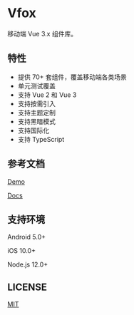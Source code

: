 # Vfox

移动端 Vue 3.x 组件库。

## 特性

- 提供 70+ 套组件，覆盖移动端各类场景
- 单元测试覆盖
- 支持 Vue 2 和 Vue 3
- 支持按需引入
- 支持主题定制
- 支持黑暗模式
- 支持国际化
- 支持 TypeScript

## 参考文档

[Demo](https://godxiaoji.github.io/vfox/demo/)

[Docs](https://godxiaoji.github.io/vfox/)

## 支持环境

Android 5.0+

iOS 10.0+

Node.js 12.0+

## LICENSE

[MIT](https://github.com/godxiaoji/vfox/blob/next/LICENSE)
